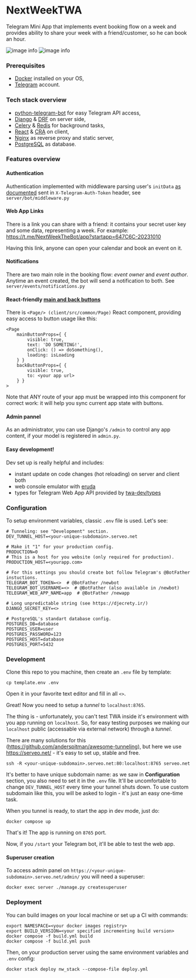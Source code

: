 # NextWeekTWA

Telegram Mini App that implements event booking flow on a week 
and provides ability to share your week with a friend/customer, so he can book an hour.

![image info](.github/1.png)
![image info](.github/2.png)

### Prerequisites
* [Docker](https://www.docker.com/) installed on your OS,
* [Telegram](https://telegram.org/) account.

### Tech stack overview
* [python-telegram-bot](https://python-telegram-bot.org/) for easy Telegram API access,
* [Django](https://www.djangoproject.com/) & [DRF](https://www.django-rest-framework.org/) on server side,
* [Celery](https://docs.celeryq.dev/) & [Redis](https://redis.io/) for background tasks,
* [React](https://react.dev/) & [CRA](https://create-react-app.dev/) on client,
* [Nginx](https://www.nginx.com/) as reverse proxy and static server,
* [PostgreSQL](https://www.postgresql.org/) as database.

### Features overview

#### Authentication
Authentication implemented with middleware parsing user's 
`initData` [as documented](https://core.telegram.org/bots/webapps#validating-data-received-via-the-mini-app)
sent in `X-Telegram-Auth-Token` header, see `server/bot/middleware.py` 

#### Web App Links
There is a link you can share with a friend: it contains your secret user key and some data, representing a week.
For example: https://t.me/NextWeekTheBot/app?startapp=647C6C-20231010

Having this link, anyone can open your calendar and book an event on it. 

#### Notifications

There are two main role in the booking flow: _event owner_ and _event author_.
Anytime an event created, the bot will send a notification to both. See `server/events/notifications.py`

#### React-friendly [main and back buttons](https://core.telegram.org/bots/webapps#mainbutton)

There is `<Page/> (client/src/common/Page)` React component, providing easy access to button usage like this:
```
<Page
    mainButtonProps={ {
        visible: true,
        text: 'DO SOMETING!',
        onClick: () => doSomething(),
        loading: isLoading
    } }
    backButtonProps={ {
        visible: true,
        to: <your app url>
    } }
>
```
Note that ANY route of your app must be wrapped into this component for correct work: 
it will help you sync current app state with buttons.  

#### Admin pannel

As an administrator, you can use Django's `/admin` to control any app content, 
if your model is registered in `admin.py`.

#### Easy development!
Dev set up is really helpful and includes: 
- instant update on code changes (hot reloading) on server and client both 
- web console emulator with [eruda](https://github.com/liriliri/eruda)
- types for Telegram Web App API provided by [twa-dev/types](https://github.com/twa-dev/types)

### Configuration
To setup environment variables, classic `.env` file is used. Let's see:
```
# Tunneling: see "Development" section.
DEV_TUNNEL_HOST=<your-unique-subdomain>.serveo.net

# Make it "1" for your production config.
PRODUCTION=0
# This is a host for you website (only required for production).
PRODUCTION_HOST=<yourapp.com>

# For this settings you should create bot follow Telegram's @BotFather instuctions.
TELEGRAM_BOT_TOKEN=<>  # @BotFather /newbot
TELEGRAM_BOT_USERNAME=<>  # @BotFather (also available in /newbot)
TELEGRAM_WEB_APP_NAME=app  # @BotFather /newapp

# Long unpredictable string (see https://djecrety.ir/)
DJANGO_SECRET_KEY=<> 

# PostgreSQL's standart database config.
POSTGRES_DB=database
POSTGRES_USER=user
POSTGRES_PASSWORD=123
POSTGRES_HOST=database
POSTGRES_PORT=5432
```

### Development

Clone this repo to you machine, then create an `.env` file by template:
```
cp template.env .env
```
Open it in your favorite text editor and fill in all `<>`.

Great! Now you need to setup a *tunnel* to `localhost:8765`.

The thing is - unfortunately, you can't test TWA inside it's environment with you app running on `localhost`. 
So, for easy testing purposes we making our `localhost` public (accessable via external network) through a *tunnel*.

There are many solutions for this (https://github.com/anderspitman/awesome-tunneling), 
but here we use https://serveo.net/ - it's easy to set up, stable and free.

```
ssh -R <your-unique-subdomain>.serveo.net:80:localhost:8765 serveo.net
```
It's better to have unique subdomain name: as we saw in **Configuration** section,
you also need to set it in the `.env` file. 
It'll be uncomfortable to change `DEV_TUNNEL_HOST` every time your tunnel shuts down. To use custom subdomain like this,
you will be asked to login - it's just an easy one-time task.

When you tunnel is ready, to start the app in dev mode, just do:
```
docker compose up
```
That's it! The app is running on `8765` port.

Now, if you `/start` your Telegram bot, it'll be able to test the web app.

#### Superuser creation
To access admin panel on `https://<your-unique-subdomain>.serveo.net/admin/` you will need a superuser:
```
docker exec server ./manage.py createsuperuser
```

### Deployment
You can build images on your local machine or set up a CI with commands:
```
export NAMESPACE=<your docker images registry>
export BUILD_VERSION=<your specified incrementing build version>
docker compose -f build.yml build
docker compose -f build.yml push
```
Then, on your production server using the same environment variables and `.env` config:
```
docker stack deploy nw_stack --compose-file deploy.yml
```
